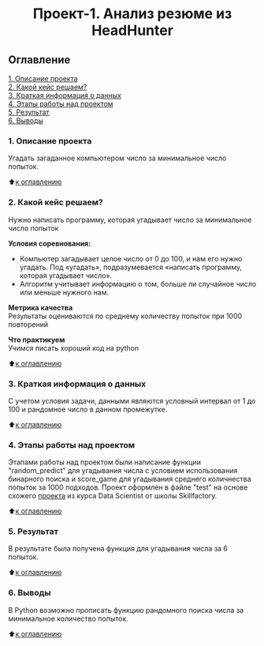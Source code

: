 # <center> Проект-1. Анализ резюме из HeadHunter

## Оглавление  
[1. Описание проекта](https://github.com/SudarickovIlya/SF_DS_Ilya/blob/main/Completed/HW-01/README.md#%D0%BE%D0%BF%D0%B8%D1%81%D0%B0%D0%BD%D0%B8%D0%B5-%D0%BF%D1%80%D0%BE%D0%B5%D0%BA%D1%82%D0%B0)  
[2. Какой кейс решаем?](https://github.com/SudarickovIlya/SF_DS_Ilya/tree/main/HW-01#%D0%BA%D0%B0%D0%BA%D0%BE%D0%B9-%D0%BA%D0%B5%D0%B9%D1%81-%D1%80%D0%B5%D1%88%D0%B0%D0%B5%D0%BC)  
[3. Краткая информация о данных](https://github.com/SudarickovIlya/SF_DS_Ilya/tree/main/HW-01#%D0%BA%D1%80%D0%B0%D1%82%D0%BA%D0%B0%D1%8F-%D0%B8%D0%BD%D1%84%D0%BE%D1%80%D0%BC%D0%B0%D1%86%D0%B8%D1%8F-%D0%BE-%D0%B4%D0%B0%D0%BD%D0%BD%D1%8B%D1%85)  
[4. Этапы работы над проектом](https://github.com/SudarickovIlya/SF_DS_Ilya/tree/main/HW-01#%D1%8D%D1%82%D0%B0%D0%BF%D1%8B-%D1%80%D0%B0%D0%B1%D0%BE%D1%82%D1%8B-%D0%BD%D0%B0%D0%B4-%D0%BF%D1%80%D0%BE%D0%B5%D0%BA%D1%82%D0%BE%D0%BC)  
[5. Результат](https://github.com/SudarickovIlya/SF_DS_Ilya/tree/main/HW-01#%D1%8D%D1%82%D0%B0%D0%BF%D1%8B-%D1%80%D0%B0%D0%B1%D0%BE%D1%82%D1%8B-%D0%BD%D0%B0%D0%B4-%D0%BF%D1%80%D0%BE%D0%B5%D0%BA%D1%82%D0%BE%D0%BC)    
[6. Выводы](https://github.com/SudarickovIlya/SF_DS_Ilya/blob/main/Completed/HW-01/README.md#%D0%BE%D0%BF%D0%B8%D1%81%D0%B0%D0%BD%D0%B8%D0%B5-%D0%BF%D1%80%D0%BE%D0%B5%D0%BA%D1%82%D0%B0) 

### 1. Описание проекта    
Угадать загаданное компьютером число за минимальное число попыток.

:arrow_up:[к оглавлению](https://github.com/SudarickovIlya/SF_DS_Ilya/tree/main/HW-01#%D0%BE%D0%B3%D0%BB%D0%B0%D0%B2%D0%BB%D0%B5%D0%BD%D0%B8%D0%B5)


### 2. Какой кейс решаем?    
Нужно написать программу, которая угадывает число за минимальное число попыток

**Условия соревнования:**  
- Компьютер загадывает целое число от 0 до 100, и нам его нужно угадать. Под «угадать», подразумевается «написать программу, которая угадывает число».
- Алгоритм учитывает информацию о том, больше ли случайное число или меньше нужного нам.

**Метрика качества**     
Результаты оцениваются по среднему количеству попыток при 1000 повторений

**Что практикуем**     
Учимся писать хороший код на python

:arrow_up:[к оглавлению](https://github.com/SudarickovIlya/SF_DS_Ilya/tree/main/HW-01#%D0%BE%D0%B3%D0%BB%D0%B0%D0%B2%D0%BB%D0%B5%D0%BD%D0%B8%D0%B5)

### 3. Краткая информация о данных
С учетом условия задачи, данными являются условный интервал от 1 до 100 и рандомное число в данном промежутке.
  
:arrow_up:[к оглавлению](https://github.com/SudarickovIlya/SF_DS_Ilya/tree/main/HW-01#%D0%BE%D0%B3%D0%BB%D0%B0%D0%B2%D0%BB%D0%B5%D0%BD%D0%B8%D0%B5)


### 4. Этапы работы над проектом  
Этапами работы над проектом были написание функции "random_predict" для угадывания числа с условием использования бинарного поиска и score_game для угадывания среднего количнества попыток за 1000 подходов. Проект оформлен в файле "test" на основе схожего [проекта](https://docviewer.yandex.com/view/156408772/?*=9%2FXpS5GfJyjQd1Ke9g3lZyB2EIF7InVybCI6InlhLWRpc2s6Ly8vZGlzay9ndWVzcy1udW1iZXItdGFzayAoMikuemlwIiwidGl0bGUiOiJndWVzcy1udW1iZXItdGFzayAoMikuemlwIiwibm9pZnJhbWUiOmZhbHNlLCJ1aWQiOiIxNTY0MDg3NzIiLCJ0cyI6MTY3MTUzNDA3Mjc4OSwieXUiOiI4NzkzMzA2MTY2ODEwMjMzNyJ9) из курса Data Scientist от школы Skillfactory.

:arrow_up:[к оглавлению](https://github.com/SudarickovIlya/SF_DS_Ilya/tree/main/HW-01#%D0%BE%D0%B3%D0%BB%D0%B0%D0%B2%D0%BB%D0%B5%D0%BD%D0%B8%D0%B5)


### 5. Результат 
В результате была получена функция для угадывания числа за 6 попыток.

:arrow_up:[к оглавлению](https://github.com/SudarickovIlya/SF_DS_Ilya/tree/main/HW-01#%D0%BE%D0%B3%D0%BB%D0%B0%D0%B2%D0%BB%D0%B5%D0%BD%D0%B8%D0%B5)


### 6. Выводы
В Python возможно прописать функцию рандомного поиска числа за минимальное количество попыток.

:arrow_up:[к оглавлению](https://github.com/SudarickovIlya/SF_DS_Ilya/tree/main/HW-01#%D0%BE%D0%B3%D0%BB%D0%B0%D0%B2%D0%BB%D0%B5%D0%BD%D0%B8%D0%B5)